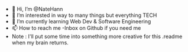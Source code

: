 - 👋 Hi, I’m @NateHann
- 👀 I’m interested in way to many things but everything TECH
- 🌱 I’m currently learning Web Dev & Software Engineering
- 📫 How to reach me -Inbox on Github if you need me
- Note : I'll put some time into something more creative for this .readme when my brain returns.
